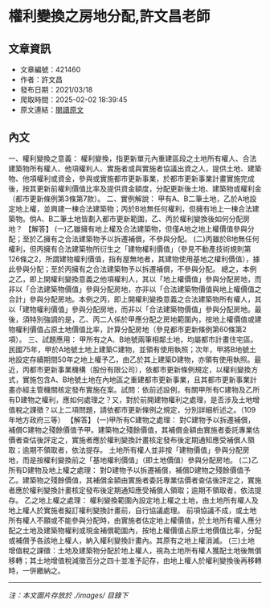 # 權利變換之房地分配,許文昌老師

## 文章資訊
- 文章編號：421460
- 作者：許文昌
- 發布日期：2021/03/18
- 爬取時間：2025-02-02 18:39:45
- 原文連結：[閱讀原文](https://real-estate.get.com.tw/Columns/detail.aspx?no=421460)

## 內文
一、權利變換之意義：
權利變換，指更新單元內重建區段之土地所有權人、合法建築物所有權人、他項權利人、實施者或與實施者協議出資之人，提供土地、建築物、他項權利或資金，參與或實施都市更新事業，於都市更新事業計畫實施完成後，按其更新前權利價值比率及提供資金額度，分配更新後土地、建築物或權利金（都市更新條例第3條第7款）。
二、實例解說：
甲有A、B二筆土地，乙於A地設定地上權，並興建一棟合法建築物；丙於B地無任何權利，但擁有地上一棟合法建築物。倘A、B二筆土地皆劃入都市更新範圍，乙、丙於權利變換後如何分配房地？
【解答】
(一)乙雖擁有地上權及合法建築物，但僅A地之地上權價值參與分配；至於乙擁有之合法建築物予以拆遷補償，不參與分配。
(二)丙雖於B地無任何權利，但丙擁有合法建築物所衍生之「建物權利價值」（參見不動產技術規則第126條之2，所謂建物權利價值，指有屋無地者，其建物使用基地之權利價值），據此參與分配；至於丙擁有之合法建築物予以拆遷補償，不參與分配。
總之，本例之乙，即上開權利變換意義之他項權利人，其以「地上權價值」參與分配房地，而非以「合法建築物價值」參與分配房地，亦非以「合法建築物價值與地上權價值之合計」參與分配房地。本例之丙，即上開權利變換意義之合法建築物所有權人，其以「建物權利價值」參與分配房地，而非以「合法建築物價值」參與分配房地。最後，須特別強調的是，乙、丙二人係於甲應分配之房地範圍內，按地上權價值或建物權利價值占原土地價值比率，計算分配房地（參見都市更新條例第60條第2項）。
三、試題應用：
甲所有之A、B地號兩筆相鄰土地，均屬都市計畫住宅區。民國75年，甲於A地號土地上建築C建物，並領有使用執照；次年，甲將B地號土地設定存續期間50年之地上權予乙，由乙於其上建築D建物，亦領有使用執照。最近，丙都市更新事業機構（股份有限公司），依都市更新條例規定，以權利變換方式，實施包含A、B地號土地在內地區之重建都市更新事業，且其都市更新事業計畫亦經主管機關核定發布實施在案。試問：依前述設例，有關甲所有C建物及乙所有D建物之權利，應如何處理之？又，對於前開建物權利之處理，是否涉及土地增值稅之課徵？以上二項問題，請依都市更新條例之規定，分別詳細析述之。（109年地方政府三等）
【解答】
(一)甲所有C建物之處理：
對C建物予以拆遷補償，補償C建物之殘餘價值予甲。建築物之殘餘價值，其補償金額由實施者委託專業估價者查估後評定之，實施者應於權利變換計畫核定發布後定期通知應受補償人領取；逾期不領取者，依法提存。
土地所有權人並非按「建物價值」參與分配房地，而是按權利變換前之「基地權利價值」（即土地價值）參與分配房地。
(二)乙所有D建物及地上權之處理：
對D建物予以拆遷補償，補償D建物之殘餘價值予乙。建築物之殘餘價值，其補償金額由實施者委託專業估價者查估後評定之，實施者應於權利變換計畫核定發布後定期通知應受補償人領取；逾期不領取者，依法提存。
乙之地上權之處理：
權利變換範圍內設定地上權之土地，由土地所有權人及地上權人於實施者擬訂權利變換計畫前，自行協議處理。
前項協議不成，或土地所有權人不願或不能參與分配時，由實施者估定地上權價值，於土地所有權人應分配之土地及建築物權利或現金補償範圍內，按地上權價值占原土地價值比率，分配或補償予各該地上權人，納入權利變換計畫內。其原有之地上權消滅。
(三)土地增值稅之課徵：土地及建築物分配於地上權人，視為土地所有權人獲配土地後無償移轉；其土地增值稅減徵百分之四十並准予記存，由地上權人於權利變換後再移轉時，一併繳納之。

---
*注：本文圖片存放於 ./images/ 目錄下*
